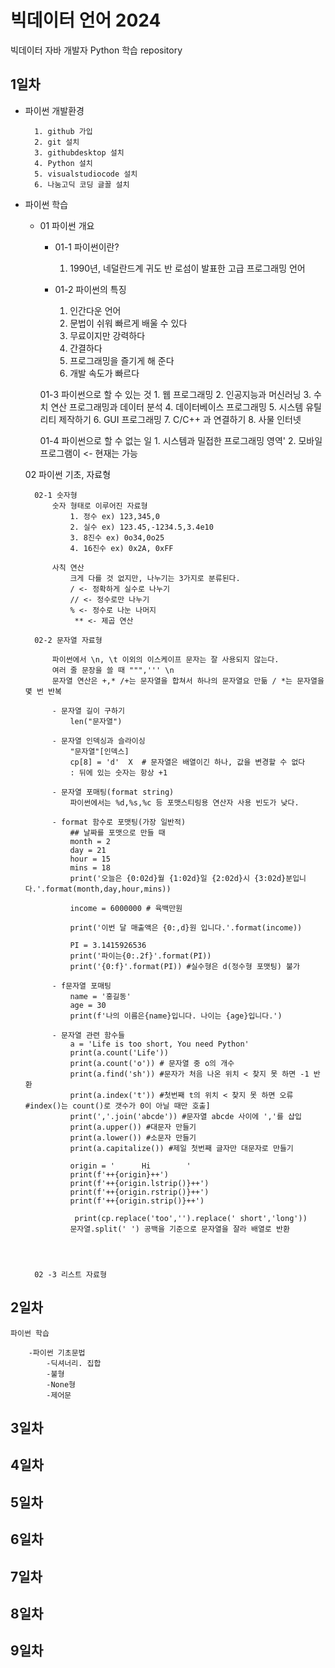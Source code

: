 # 빅데이터 언어 2024
빅데이터 자바 개발자 Python 학습 repository

## 1일차
- 파이썬 개발환경

        1. github 가입
        2. git 설치
        3. githubdesktop 설치
        4. Python 설치
        5. visualstudiocode 설치
        6. 나눔고딕 코딩 글꼴 설치


- 파이썬 학습

    - 01 파이썬 개요

        - 01-1 파이썬이란?
            1. 1990년, 네덜란드계 귀도 반 로섬이 발표한 고급 프로그래밍 언어

        - 01-2 파이썬의 특징
            1. 인간다운 언어
            2. 문법이 쉬워 빠르게 배울 수 있다
            3. 무료이지만 강력하다
            4. 간결하다
            5. 프로그래밍을 즐기게 해 준다
            6. 개발 속도가 빠르다

        01-3 파이썬으로 할 수 있는 것
            1. 웹 프로그래밍
            2. 인공지능과 머신러닝
            3. 수치 연산 프로그래밍과 데이터 분석
            4. 데이터베이스 프로그래밍
            5. 시스템 유틸리티 제작하기
            6. GUI 프로그래밍
            7. C/C++ 과 연결하기
            8. 사물 인터넷
        
        01-4 파이썬으로 할 수 없는 일
            1. 시스템과 밀접한 프로그래밍 영역'
            2. 모바일 프로그램이 <- 현재는 가능


    02 파이썬 기초, 자료형
        
        02-1 숫자형
            숫자 형태로 이루어진 자료형
                1. 정수 ex) 123,345,0
                2. 실수 ex) 123.45,-1234.5,3.4e10
                3. 8진수 ex) 0o34,0o25
                4. 16진수 ex) 0x2A, 0xFF

            사칙 연산
                크게 다를 것 없지만, 나누기는 3가지로 분류된다.
                / <- 정확하게 실수로 나누기
                // <- 정수로만 나누기
                % <- 정수로 나눈 나머지
                 ** <- 제곱 연산

        02-2 문자열 자료형

            파이썬에서 \n, \t 이외의 이스케이프 문자는 잘 사용되지 않는다.
            여러 줄 문장을 쓸 때 """,''' \n
            문자열 연산은 +,* /+는 문자열을 합쳐서 하나의 문자열요 만듦 / *는 문자열을 몇 번 반복

            - 문자열 길이 구하기
                len("문자열")

            - 문자열 인덱싱과 슬라이싱
                "문자열"[인덱스]
                cp[8] = 'd'  X  # 문자열은 배열이긴 하나, 값을 변경할 수 없다
                : 뒤에 있는 숫자는 항상 +1

            - 문자열 포매팅(format string)
                파이썬에서는 %d,%s,%c 등 포맷스티링용 연산자 사용 빈도가 낮다.

            - format 함수로 포맷팅(가장 일반적)
                ## 날짜를 포맷으로 만들 때
                month = 2
                day = 21
                hour = 15
                mins = 18
                print('오늘은 {0:02d}월 {1:02d}일 {2:02d}시 {3:02d}분입니다.'.format(month,day,hour,mins))

                income = 6000000 # 육백만원

                print('이번 달 매출액은 {0:,d}원 입니다.'.format(income))

                PI = 3.1415926536
                print('파이는{0:.2f}'.format(PI))
                print('{0:f}'.format(PI)) #실수형은 d(정수형 포맷팅) 불가

            - f문자열 포매팅
                name = '홍길동'
                age = 30
                print(f'나의 이름은{name}입니다. 나이는 {age}입니다.')

            - 문자열 관련 함수들
                a = 'Life is too short, You need Python'
                print(a.count('Life'))
                print(a.count('o')) # 문자열 중 o의 개수
                print(a.find('sh')) #문자가 처음 나온 위치 < 찾지 못 하면 -1 반환
                print(a.index('t')) #첫번째 t의 위치 < 찾지 못 하면 오류 #index()는 count()로 갯수가 0이 아닐 때만 호출]
                print(','.join('abcde')) #문자열 abcde 사이에 ','를 삽입
                print(a.upper()) #대문자 만들기
                print(a.lower()) #소문자 만들기
                print(a.capitalize()) #제일 첫번째 글자만 대문자로 만들기

                origin = '      Hi        '
                print(f'++{origin}++')
                print(f'++{origin.lstrip()}++')
                print(f'++{origin.rstrip()}++')
                print(f'++{origin.strip()}++')
              
                 print(cp.replace('too','').replace(' short','long'))
                문자열.split(' ') 공백을 기준으로 문자열을 잘라 배열로 반환
                   
                    


        02 -3 리스트 자료형


        
## 2일차

    파이썬 학습

        -파이썬 기초문법
            -딕셔너리. 집합
            -불형
            -None형
            -제어문

## 3일차

## 4일차

## 5일차

## 6일차

## 7일차

## 8일차

## 9일차
